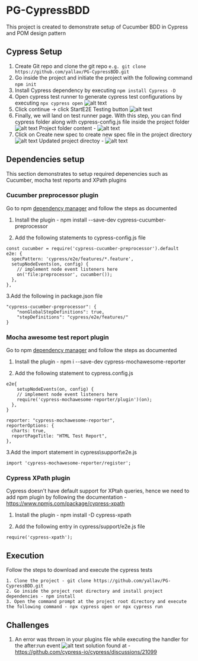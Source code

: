 # PG-CypressBDD

This project is created to demonstrate setup of Cucumber BDD in Cypress and POM design pattern

## Cypress Setup

1. Create Git repo and clone the git repo
   `e.g. git clone https://github.com/yallav/PG-CypressBDD.git`
2. Go inside the project and initiate the project with the following command
   `npm init`
3. Install Cypress dependency by executing
   `npm install Cypress -D`
4. Open cypress test runner to generate cypress test configurations by executing
   `npx cypress open`
   ![alt text](/documentation/image-1.png)
5. Click continue -> click StartE2E Testing button
   ![alt text](/documentation/image-2.png)
6. Finally, we will land on test runner page. With this step, you can find cypress folder along with cypress-config.js file inside the project folder
   ![alt text](/documentation/image-3.png)
   Project folder content -
   ![alt text](/documentation/image-4.png)
7. Click on Create new spec to create new spec file in the project directory
   ![alt text](/documentation/image-5.png)
   Updated project directoy -
   ![alt text](/documentation/image-6.png)

## Dependencies setup

This section demonstrates to setup required depenencies such as Cucumber, mocha test reports and XPath plugins

### Cucumber preprocessor plugin

Go to npm [dependency manager](https://www.npmjs.com/package/cypress-cucumber-preprocessor) and follow the steps as documented

1. Install the plugin - npm install --save-dev cypress-cucumber-preprocessor

2. Add the following statements to cypress-config.js file

```
const cucumber = require('cypress-cucumber-preprocessor').default
e2e: {
  specPattern: 'cypress/e2e/features/*.feature',
  setupNodeEvents(on, config) {
    // implement node event listeners here
    on('file:preprocessor', cucumber());
  },
},

```

3.Add the following in package.json file

```
"cypress-cucumber-preprocessor": {
    "nonGlobalStepDefinitions": true,
    "stepDefinitions": "cypress/e2e/features/"
}
```

### Mocha awesome test report plugin

Go to npm [dependency manager](https://www.npmjs.com/package/cypress-mochawesome-reporter) and follow the steps as documented

1. Install the plugin - npm i --save-dev cypress-mochawesome-reporter

2. Add the following statement to cypress.config.js

```
e2e{
    setupNodeEvents(on, config) {
    // implement node event listeners here
    require('cypress-mochawesome-reporter/plugin')(on);
  },
}

reporter: "cypress-mochawesome-reporter",
reporterOptions: {
  charts: true,
  reportPageTitle: "HTML Test Report",
},

```

3.Add the import statement in cypress\support\e2e.js

```
import 'cypress-mochawesome-reporter/register';
```

### Cypress XPath plugin

Cypress doesn't have default support for XPtah queries, hence we need to add npm plugin by following the documentation -https://www.npmjs.com/package/cypress-xpath

1. Install the plugin - npm install -D cypress-xpath

2. Add the following entry in cypress/support/e2e.js file

```
require('cypress-xpath');
```

## Execution

Follow the steps to download and execute the cypress tests

```
1. Clone the project - git clone https://github.com/yallav/PG-CypressBDD.git
2. Go inside the project root directory and install project dependencies - npm install
3. Open the command prompt at the project root directory and execute the following command - npx cypress open or npx cypress run
```

## Challenges

1. An error was thrown in your plugins file while executing the handler for the after:run event
   ![alt text](/documentation/image-7.png)
   solution found at - https://github.com/cypress-io/cypress/discussions/21099
